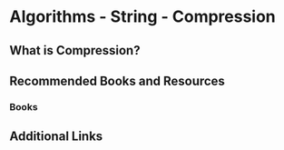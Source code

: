 # **Algorithms - String - Compression**

## What is Compression?

## Recommended Books and Resources

### Books

## Additional Links
